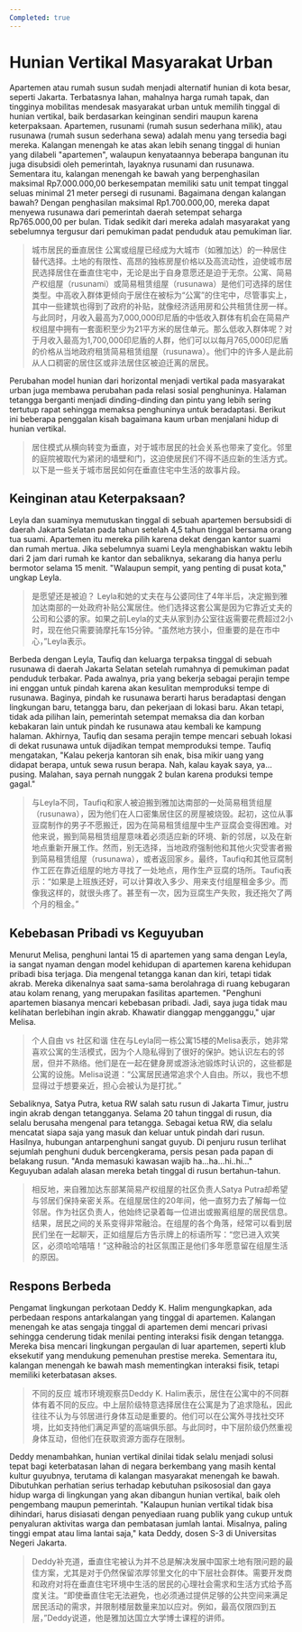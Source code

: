```yaml
---
Completed: true
---
```


# Hunian Vertikal Masyarakat Urban

Apartemen atau rumah susun sudah menjadi alternatif hunian di kota besar, seperti Jakarta. Terbatasnya lahan, mahalnya harga rumah tapak, dan tingginya mobilitas mendesak masyarakat urban untuk memilih tinggal di hunian vertikal, baik berdasarkan keinginan sendiri maupun karena keterpaksaan. Apartemen, rusunami (rumah susun sederhana milik), atau rusunawa (rumah susun sederhana sewa) adalah menu yang tersedia bagi mereka. Kalangan menengah ke atas akan lebih senang tinggal di hunian yang dilabeli "apartemen", walaupun kenyataannya beberapa bangunan itu juga disubsidi oleh pemerintah, layaknya rusunami dan rusunawa. Sementara itu, kalangan menengah ke bawah yang berpenghasilan maksimal Rp7.000.000,00 berkesempatan memiliki satu unit tempat tinggal seluas minimal 21 meter persegi di rusunami. Bagaimana dengan kalangan bawah? Dengan penghasilan maksimal Rp1.700.000,00, mereka dapat menyewa rusunawa dari pemerintah daerah setempat seharga Rp765.000,00 per bulan. Tidak sedikit dari mereka adalah masyarakat yang sebelumnya tergusur dari pemukiman padat penduduk atau pemukiman liar.

> 城市居民的垂直居住
> 公寓或组屋已经成为大城市（如雅加达）的一种居住替代选择。土地的有限性、高昂的独栋房屋价格以及高流动性，迫使城市居民选择居住在垂直住宅中，无论是出于自身意愿还是迫于无奈。公寓、简易产权组屋（rusunami）或简易租赁组屋（rusunawa）是他们可选择的居住类型。中高收入群体更倾向于居住在被标为“公寓”的住宅中，尽管事实上，其中一些建筑也得到了政府的补贴，就像经济适用房和公共租赁住房一样。与此同时，月收入最高为7,000,000印尼盾的中低收入群体有机会在简易产权组屋中拥有一套面积至少为21平方米的居住单元。那么低收入群体呢？对于月收入最高为1,700,000印尼盾的人群，他们可以以每月765,000印尼盾的价格从当地政府租赁简易租赁组屋（rusunawa）。他们中的许多人是此前从人口稠密的居住区或非法居住区被迫迁离的居民。

Perubahan model hunian dari horizontal menjadi vertikal pada masyarakat urban juga membawa perubahan pada relasi sosial penghuninya. Halaman tetangga berganti menjadi dinding-dinding dan pintu yang lebih sering tertutup rapat sehingga memaksa penghuninya untuk beradaptasi. Berikut ini beberapa penggalan kisah bagaimana kaum urban menjalani hidup di hunian vertikal.

> 居住模式从横向转变为垂直，对于城市居民的社会关系也带来了变化。邻里的庭院被取代为紧闭的墙壁和门，这迫使居民们不得不适应新的生活方式。以下是一些关于城市居民如何在垂直住宅中生活的故事片段。

## Keinginan atau Keterpaksaan?

Leyla dan suaminya memutuskan tinggal di sebuah apartemen bersubsidi di daerah Jakarta Selatan pada tahun setelah 4,5 tahun tinggal bersama orang tua suami. Apartemen itu mereka pilih karena dekat dengan kantor suami dan rumah mertua. Jika sebelumnya suami Leyla menghabiskan waktu lebih dari 2 jam dari rumah ke kantor dan sebaliknya, sekarang dia hanya perlu bermotor selama 15 menit. "Walaupun sempit, yang penting di pusat kota," ungkap Leyla.

> 是愿望还是被迫？
> Leyla和她的丈夫在与公婆同住了4年半后，决定搬到雅加达南部的一处政府补贴公寓居住。他们选择这套公寓是因为它靠近丈夫的公司和公婆的家。如果之前Leyla的丈夫从家到办公室往返需要花费超过2小时，现在他只需要骑摩托车15分钟。“虽然地方狭小，但重要的是在市中心，”Leyla表示。

Berbeda dengan Leyla, Taufiq dan keluarga terpaksa tinggal di sebuah rusunawa di daerah Jakarta Selatan setelah rumahnya di pemukiman padat penduduk terbakar. Pada awalnya, pria yang bekerja sebagai perajin tempe ini enggan untuk pindah karena akan kesulitan memproduksi tempe di rusunawa. Baginya, pindah ke rusunawa berarti harus beradaptasi dengan lingkungan baru, tetangga baru, dan pekerjaan di lokasi baru. Akan tetapi, tidak ada pilihan lain, pemerintah setempat memaksa dia dan korban kebakaran lain untuk pindah ke rusunawa atau kembali ke kampung halaman. Akhirnya, Taufiq dan sesama perajin tempe mencari sebuah lokasi di dekat rusunawa untuk dijadikan tempat memproduksi tempe. Taufiq mengatakan, "Kalau pekerja kantoran sih enak, bisa mikir uang yang didapat berapa, untuk sewa rusun berapa. Nah, kalau kayak saya, ya... pusing. Malahan, saya pernah nunggak 2 bulan karena produksi tempe gagal."

> 与Leyla不同，Taufiq和家人被迫搬到雅加达南部的一处简易租赁组屋（rusunawa），因为他们在人口密集居住区的房屋被烧毁。起初，这位从事豆腐制作的男子不愿搬迁，因为在简易租赁组屋中生产豆腐会变得困难。对他来说，搬到简易租赁组屋意味着必须适应新的环境、新的邻居，以及在新地点重新开展工作。然而，别无选择，当地政府强制他和其他火灾受害者搬到简易租赁组屋（rusunawa），或者返回家乡。最终，Taufiq和其他豆腐制作工匠在靠近组屋的地方寻找了一处地点，用作生产豆腐的场所。Taufiq表示：“如果是上班族还好，可以计算收入多少、用来支付组屋租金多少。而像我这样的，就很头疼了。甚至有一次，因为豆腐生产失败，我还拖欠了两个月的租金。”

## Kebebasan Pribadi vs Keguyuban

Menurut Melisa, penghuni lantai 15 di apartemen yang sama dengan Leyla, ia sangat nyaman dengan model kehidupan di apartemen karena kehidupan pribadi bisa terjaga. Dia mengenal tetangga kanan dan kiri, tetapi tidak akrab. Mereka dikenalnya saat sama-sama berolahraga di ruang kebugaran atau kolam renang, yang merupakan fasilitas apartemen. "Penghuni apartemen biasanya mencari kebebasan pribadi. Jadi, saya juga tidak mau kelihatan berlebihan ingin akrab. Khawatir dianggap mengganggu," ujar Melisa.

> 个人自由 vs 社区和谐
> 住在与Leyla同一栋公寓15楼的Melisa表示，她非常喜欢公寓的生活模式，因为个人隐私得到了很好的保护。她认识左右的邻居，但并不熟络。他们是在一起在健身房或游泳池锻炼时认识的，这些都是公寓的设施。Melisa说道：“公寓居民通常追求个人自由。所以，我也不想显得过于想要亲近，担心会被认为是打扰。”

Sebaliknya, Satya Putra, ketua RW salah satu rusun di Jakarta Timur, justru ingin akrab dengan tetangganya. Selama 20 tahun tinggal di rusun, dia selalu berusaha mengenal para tetangga. Sebagai ketua RW, dia selalu mencatat siapa saja yang masuk dan keluar untuk pindah dari rusun. Hasilnya, hubungan antarpenghuni sangat guyub. Di penjuru rusun terlihat sejumlah penghuni duduk bercengkerama, persis pesan pada papan di belakang rusun. "Anda memasuki kawasan wajib ha...ha...hi..hi..." Keguyuban adalah alasan mereka betah tinggal di rusun bertahun-tahun.

> 相反地，来自雅加达东部某简易产权组屋的社区负责人Satya Putra却希望与邻居们保持亲密关系。在组屋居住的20年间，他一直努力去了解每一位邻居。作为社区负责人，他始终记录着每一位进出或搬离组屋的居民信息。结果，居民之间的关系变得非常融洽。在组屋的各个角落，经常可以看到居民们坐在一起聊天，正如组屋后方告示牌上的标语所写：“您已进入欢笑区，必须哈哈嘻嘻！”这种融洽的社区氛围正是他们多年愿意留在组屋生活的原因。

## Respons Berbeda

Pengamat lingkungan perkotaan Deddy K. Halim mengungkapkan, ada perbedaan respons antarkalangan yang tinggal di apartemen. Kalangan menengah ke atas sengaja tinggal di apartemen demi mencari privasi sehingga cenderung tidak menilai penting interaksi fisik dengan tetangga. Mereka bisa mencari lingkungan pergaulan di luar apartemen, seperti klub eksekutif yang mendukung pemenuhan prestise mereka. Sementara itu, kalangan menengah ke bawah mash mementingkan interaksi fisik, tetapi memiliki keterbatasan akses.

> 不同的反应
> 城市环境观察员Deddy K. Halim表示，居住在公寓中的不同群体有着不同的反应。中上层阶级特意选择居住在公寓是为了追求隐私，因此往往不认为与邻居进行身体互动是重要的。他们可以在公寓外寻找社交环境，比如支持他们满足声望的高端俱乐部。与此同时，中下层阶级仍然重视身体互动，但他们在获取资源方面存在限制。

Deddy menambahkan, hunian vertikal dinilai tidak selalu menjadi solusi tepat bagi keterbatasan lahan di negara berkembang yang masih kental kultur guyubnya, terutama di kalangan masyarakat menengah ke bawah. Dibutuhkan perhatian serius terhadap kebutuhan psikososial dan gaya hidup warga di lingkungan yang akan dibangun hunian vertikal, baik oleh pengembang maupun pemerintah. "Kalaupun hunian vertikal tidak bisa dihindari, harus disiasati dengan penyediaan ruang publik yang cukup untuk penyaluran aktivitas warga dan pembatasan jumlah lantai. Misalnya, paling tinggi empat atau lima lantai saja," kata Deddy, dosen S-3 di Universitas Negeri Jakarta.

> Deddy补充道，垂直住宅被认为并不总是解决发展中国家土地有限问题的最佳方案，尤其是对于仍然保留浓厚邻里文化的中下层社会群体。需要开发商和政府对将在垂直住宅环境中生活的居民的心理社会需求和生活方式给予高度关注。“即使垂直住宅无法避免，也必须通过提供足够的公共空间来满足居民活动的需求，并限制楼层数量来加以应对。例如，最高仅限四到五层，”Deddy说道，他是雅加达国立大学博士课程的讲师。
